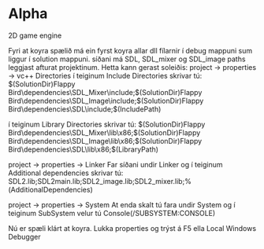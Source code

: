 # Alpha
2D game engine

Fyri at koyra spælið má ein fyrst koyra allar dll fílarnir í debug mappuni sum liggur í solution mappuni.
síðani má SDL, SDL_mixer og SDL_image paths leggjast afturat projektinum.
Hetta kann gerast soleiðis:
project -> properties -> vc++ Directories 
í teiginum Include Directories skrivar tú: 
$(SolutionDir)Flappy Bird\dependencies\SDL_Mixer\include;$(SolutionDir)Flappy Bird\dependencies\SDL_Image\include;$(SolutionDir)Flappy Bird\dependencies\SDL\include;$(IncludePath)

í teiginum Library Directories skrivar tú:
$(SolutionDir)Flappy Bird\dependencies\SDL_Mixer\lib\x86;$(SolutionDir)Flappy Bird\dependencies\SDL_Image\lib\x86;$(SolutionDir)Flappy Bird\dependencies\SDL\lib\x86;$(LibraryPath)

project -> properties -> Linker
Far síðani undir Linker og í teiginum Additional dependencies skrivar tú:
SDL2.lib;SDL2main.lib;SDL2_image.lib;SDL2_mixer.lib;%(AdditionalDependencies)

project -> properties -> System
At enda skalt tú fara undir System og í teiginum SubSystem velur tú Console(/SUBSYSTEM:CONSOLE)

Nú er spæli klárt at koyra. Lukka properties og trýst á F5 ella Local Windows Debugger
